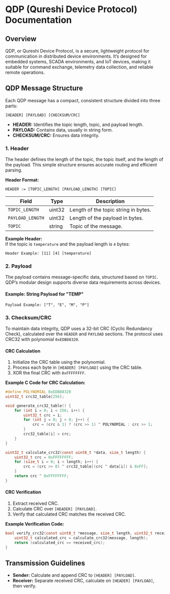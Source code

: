 # QDP (Qureshi Device Protocol) Documentation

## Overview
QDP, or Qureshi Device Protocol, is a secure, lightweight protocol for communication in distributed device environments. It’s designed for embedded systems, SCADA environments, and IoT devices, making it suitable for command exchange, telemetry data collection, and reliable remote operations.

## QDP Message Structure
Each QDP message has a compact, consistent structure divided into three parts:

```
[HEADER] [PAYLOAD] [CHECKSUM/CRC]
```

- **HEADER:** Identifies the topic length, topic, and payload length.
- **PAYLOAD:** Contains data, usually in string form.
- **CHECKSUM/CRC:** Ensures data integrity.

### 1. Header
The header defines the length of the topic, the topic itself, and the length of the payload. This simple structure ensures accurate routing and efficient parsing.

**Header Format:**
```
HEADER := [TOPIC_LENGTH] [PAYLOAD_LENGTH] [TOPIC]
```

| Field           | Type    | Description                                                  |
|-----------------|---------|--------------------------------------------------------------|
| `TOPIC_LENGTH`  | uint32  | Length of the topic string in bytes.                         |
| `PAYLOAD_LENGTH`| uint32  | Length of the payload in bytes.                              |
| `TOPIC`         | string  | Topic of the message.                                        |

**Example Header:**  
If the topic is `temperature` and the payload length is `4` bytes:
```
Header Example: [11] [4] [temperature]
```

### 2. Payload
The payload contains message-specific data, structured based on `TOPIC`. QDP’s modular design supports diverse data requirements across devices.

#### Example: String Payload for "TEMP"
```
Payload Example: ["T", "E", "M", "P"]
```

### 3. Checksum/CRC
To maintain data integrity, QDP uses a 32-bit CRC (Cyclic Redundancy Check), calculated over the `HEADER` and `PAYLOAD` sections. The protocol uses CRC32 with polynomial `0xEDB88320`.

#### CRC Calculation
1. Initialize the CRC table using the polynomial.
2. Process each byte in `[HEADER] [PAYLOAD]` using the CRC table.
3. XOR the final CRC with `0xFFFFFFFF`.

**Example C Code for CRC Calculation:**
```c
#define POLYNOMIAL 0xEDB88320
uint32_t crc32_table[256];

void generate_crc32_table() {
    for (int i = 0; i < 256; i++) {
        uint32_t crc = i;
        for (int j = 0; j < 8; j++) {
            crc = (crc & 1) ? (crc >> 1) ^ POLYNOMIAL : crc >> 1;
        }
        crc32_table[i] = crc;
    }
}

uint32_t calculate_crc32(const uint8_t *data, size_t length) {
    uint32_t crc = 0xFFFFFFFF;
    for (size_t i = 0; i < length; i++) {
        crc = (crc >> 8) ^ crc32_table[(crc ^ data[i]) & 0xFF];
    }
    return crc ^ 0xFFFFFFFF;
}
```

#### CRC Verification
1. Extract received CRC.
2. Calculate CRC over `[HEADER] [PAYLOAD]`.
3. Verify that calculated CRC matches the received CRC.

**Example Verification Code:**
```c
bool verify_crc32(const uint8_t *message, size_t length, uint32_t received_crc) {
    uint32_t calculated_crc = calculate_crc32(message, length);
    return (calculated_crc == received_crc);
}
```

## Transmission Guidelines
- **Sender:** Calculate and append CRC to `[HEADER] [PAYLOAD]`.
- **Receiver:** Separate received CRC, calculate on `[HEADER] [PAYLOAD]`, then verify.

